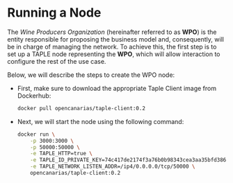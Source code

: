 # Running a Node

The *Wine Producers Organization* (hereinafter referred to as **WPO**) is the entity responsible for proposing the business model and, consequently, will be in charge of managing the network. To achieve this, the first step is to set up a TAPLE node representing the **WPO**, which will allow interaction to configure the rest of the use case.

Below, we will describe the steps to create the WPO node:

* First, make sure to download the appropriate Taple Client image from Dockerhub:

    ```bash bash title="Node: WPO"
    docker pull opencanarias/taple-client:0.2
    ```

* Next, we will start the node using the following command:

    ```bash title="Node: WPO"
    docker run \
        -p 3000:3000 \
        -p 50000:50000 \
        -e TAPLE_HTTP=true \
        -e TAPLE_ID_PRIVATE_KEY=74c417de2174f3a76b0b98343cea3aa35bfd3860cac8bf470092c3e751745c1a \
        -e TAPLE_NETWORK_LISTEN_ADDR=/ip4/0.0.0.0/tcp/50000 \
        opencanarias/taple-client:0.2
    ```